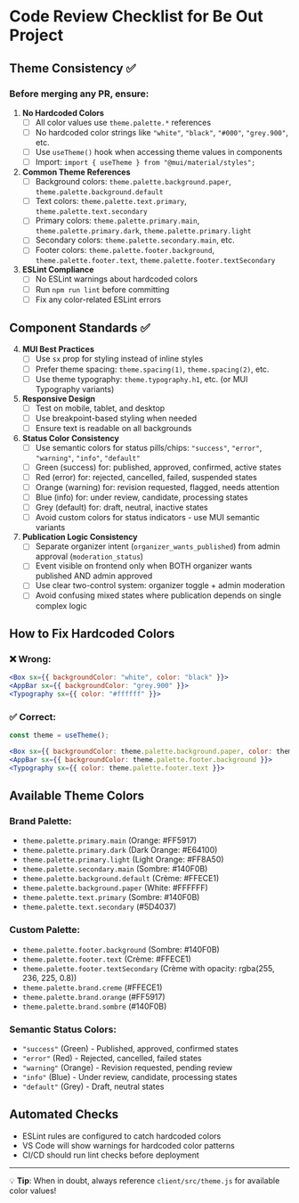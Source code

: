 # Code Review Checklist for Be Out Project

## Theme Consistency ✅

### Before merging any PR, ensure:

1. **No Hardcoded Colors**
   - [ ] All color values use `theme.palette.*` references
   - [ ] No hardcoded color strings like `"white"`, `"black"`, `"#000"`, `"grey.900"`, etc.
   - [ ] Use `useTheme()` hook when accessing theme values in components
   - [ ] Import: `import { useTheme } from "@mui/material/styles";`

2. **Common Theme References**
   - [ ] Background colors: `theme.palette.background.paper`, `theme.palette.background.default`
   - [ ] Text colors: `theme.palette.text.primary`, `theme.palette.text.secondary`
   - [ ] Primary colors: `theme.palette.primary.main`, `theme.palette.primary.dark`, `theme.palette.primary.light`
   - [ ] Secondary colors: `theme.palette.secondary.main`, etc.
   - [ ] Footer colors: `theme.palette.footer.background`, `theme.palette.footer.text`, `theme.palette.footer.textSecondary`

3. **ESLint Compliance**
   - [ ] No ESLint warnings about hardcoded colors
   - [ ] Run `npm run lint` before committing
   - [ ] Fix any color-related ESLint errors

## Component Standards ✅

4. **MUI Best Practices**
   - [ ] Use `sx` prop for styling instead of inline styles
   - [ ] Prefer theme spacing: `theme.spacing(1)`, `theme.spacing(2)`, etc.
   - [ ] Use theme typography: `theme.typography.h1`, etc. (or MUI Typography variants)

5. **Responsive Design**
   - [ ] Test on mobile, tablet, and desktop
   - [ ] Use breakpoint-based styling when needed
   - [ ] Ensure text is readable on all backgrounds

6. **Status Color Consistency**
   - [ ] Use semantic colors for status pills/chips: `"success"`, `"error"`, `"warning"`, `"info"`, `"default"`
   - [ ] Green (success) for: published, approved, confirmed, active states
   - [ ] Red (error) for: rejected, cancelled, failed, suspended states
   - [ ] Orange (warning) for: revision requested, flagged, needs attention
   - [ ] Blue (info) for: under review, candidate, processing states
   - [ ] Grey (default) for: draft, neutral, inactive states
   - [ ] Avoid custom colors for status indicators - use MUI semantic variants

7. **Publication Logic Consistency**
   - [ ] Separate organizer intent (`organizer_wants_published`) from admin approval (`moderation_status`)
   - [ ] Event visible on frontend only when BOTH organizer wants published AND admin approved
   - [ ] Use clear two-control system: organizer toggle + admin moderation
   - [ ] Avoid confusing mixed states where publication depends on single complex logic

## How to Fix Hardcoded Colors

### ❌ Wrong:
```jsx
<Box sx={{ backgroundColor: "white", color: "black" }}>
<AppBar sx={{ backgroundColor: "grey.900" }}>
<Typography sx={{ color: "#ffffff" }}>
```

### ✅ Correct:
```jsx
const theme = useTheme();

<Box sx={{ backgroundColor: theme.palette.background.paper, color: theme.palette.text.primary }}>
<AppBar sx={{ backgroundColor: theme.palette.footer.background }}>
<Typography sx={{ color: theme.palette.footer.text }}>
```

## Available Theme Colors

### Brand Palette:
- `theme.palette.primary.main` (Orange: #FF5917)
- `theme.palette.primary.dark` (Dark Orange: #E64100)
- `theme.palette.primary.light` (Light Orange: #FF8A50)
- `theme.palette.secondary.main` (Sombre: #140F0B)
- `theme.palette.background.default` (Crème: #FFECE1)
- `theme.palette.background.paper` (White: #FFFFFF)
- `theme.palette.text.primary` (Sombre: #140F0B)
- `theme.palette.text.secondary` (#5D4037)

### Custom Palette:
- `theme.palette.footer.background` (Sombre: #140F0B)
- `theme.palette.footer.text` (Crème: #FFECE1)
- `theme.palette.footer.textSecondary` (Crème with opacity: rgba(255, 236, 225, 0.8))
- `theme.palette.brand.creme` (#FFECE1)
- `theme.palette.brand.orange` (#FF5917)
- `theme.palette.brand.sombre` (#140F0B)

### Semantic Status Colors:
- `"success"` (Green) - Published, approved, confirmed states
- `"error"` (Red) - Rejected, cancelled, failed states  
- `"warning"` (Orange) - Revision requested, pending review
- `"info"` (Blue) - Under review, candidate, processing states
- `"default"` (Grey) - Draft, neutral states

## Automated Checks

- ESLint rules are configured to catch hardcoded colors
- VS Code will show warnings for hardcoded color patterns
- CI/CD should run lint checks before deployment

---

💡 **Tip**: When in doubt, always reference `client/src/theme.js` for available color values!
